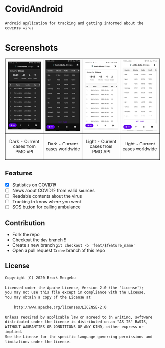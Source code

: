 # CovidAndroid
`Android application for tracking and getting informed about the COVID19 virus`

# Screenshots
<p align="center">
<table border="1">
<tr>
<td><img src="screenshots/1.jpg" width="150" /></td>
<td><img src="screenshots/2.jpg" width="150" /></td>
<td><img src="screenshots/3.jpg" width="150" /></td>
<td><img src="screenshots/4.jpg" width="150" /></td>
</tr>
<tr>
<td><p align="center">Dark - Current cases from PMO API</p></td>
<td><p align="center">Dark - Current cases worldwide</p></td>
<td><p align="center">Light - Current cases from PMO API</p></td>
<td><p align="center">Light - Current cases worldwide</p></td>
</tr>
</table>

## Features

* [X] Statistics on COVID19
* [ ] News about COVID19 from valid sources
* [ ] Readable contents about the virus
* [ ] Tracking to know where you went
* [ ] SOS button for calling ambulance

## Contribution

* Fork the repo
* Checkout the `dev` branch ‼
* Create a new branch `git checkout -b 'feat/$feature_name'`
* Open a pull request to `dev` branch of this repo

## License
```
Copyright (C) 2020 Brook Mezgebu

Licensed under the Apache License, Version 2.0 (the "License");
you may not use this file except in compliance with the License.
You may obtain a copy of the License at

	http://www.apache.org/licenses/LICENSE-2.0

Unless required by applicable law or agreed to in writing, software
distributed under the License is distributed on an "AS IS" BASIS,
WITHOUT WARRANTIES OR CONDITIONS OF ANY KIND, either express or implied.
See the License for the specific language governing permissions and
limitations under the License.
```
